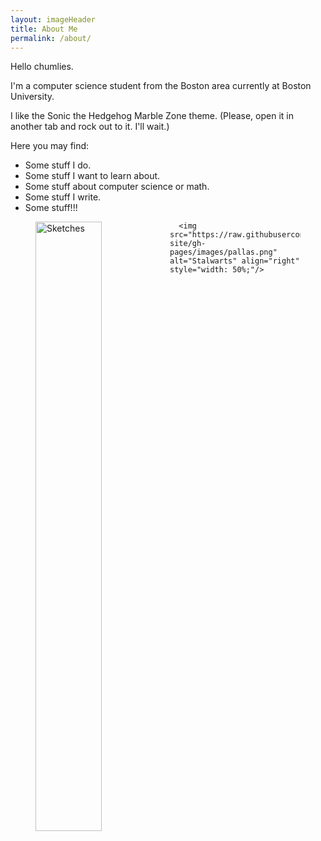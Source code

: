 ```yaml
---
layout: imageHeader
title: About Me
permalink: /about/
---
```


<link rel="stylesheet" type="text/css"  href="/keiths-site/css/main.css">

Hello chumlies.

I'm a computer science student from the Boston area currently at Boston University.

I like the Sonic the Hedgehog Marble Zone theme. (Please, open it in another tab and rock out to it. I'll wait.)

Here you may find:

* Some stuff I do.
* Some stuff I want to learn about.
* Some stuff about computer science or math.
* Some stuff I write.
* Some stuff!!!

<figure>
      <img src="https://raw.githubusercontent.com/kdlovett/keiths-site/gh-pages/images/mjr000.bmp" alt="Sketches" align="left" style="width: 50%;"/>
      
      <img src="https://raw.githubusercontent.com/kdlovett/keiths-site/gh-pages/images/pallas.png" alt="Stalwarts" align="right" style="width: 50%;"/>
</figure>